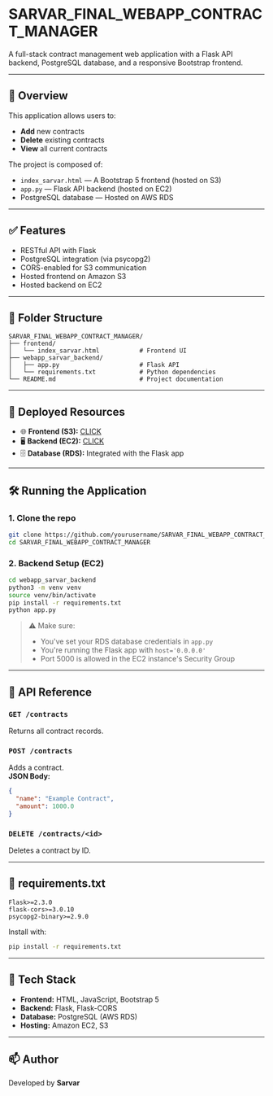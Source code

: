 # SARVAR_FINAL_WEBAPP_CONTRACT_MANAGER

A full-stack contract management web application with a Flask API backend, PostgreSQL database, and a responsive Bootstrap frontend.

---

## 📌 Overview

This application allows users to:

- **Add** new contracts
- **Delete** existing contracts
- **View** all current contracts

The project is composed of:

- `index_sarvar.html` — A Bootstrap 5 frontend (hosted on S3)
- `app.py` — Flask API backend (hosted on EC2)
- PostgreSQL database — Hosted on AWS RDS

---

## ✅ Features

- RESTful API with Flask
- PostgreSQL integration (via psycopg2)
- CORS-enabled for S3 communication
- Hosted frontend on Amazon S3
- Hosted backend on EC2

---

## 📁 Folder Structure

```
SARVAR_FINAL_WEBAPP_CONTRACT_MANAGER/
├── frontend/
│   └── index_sarvar.html           # Frontend UI
├── webapp_sarvar_backend/
│   ├── app.py                      # Flask API
│   └── requirements.txt            # Python dependencies
└── README.md                       # Project documentation
```

---

## 🔗 Deployed Resources

- 🌐 **Frontend (S3):** [CLICK](http://2t-sarvar-final.s3-website.ap-south-1.amazonaws.com/)
- 🖥️ **Backend (EC2):** [CLICK](http://13.232.36.214:5000/contracts)
- 🗄️ **Database (RDS):** Integrated with the Flask app

---

## 🛠️ Running the Application

### 1. Clone the repo

```bash
git clone https://github.com/yourusername/SARVAR_FINAL_WEBAPP_CONTRACT_MANAGER.git
cd SARVAR_FINAL_WEBAPP_CONTRACT_MANAGER
```

### 2. Backend Setup (EC2)

```bash
cd webapp_sarvar_backend
python3 -m venv venv
source venv/bin/activate
pip install -r requirements.txt
python app.py
```

> ⚠️ Make sure:
>
> - You've set your RDS database credentials in `app.py`
> - You're running the Flask app with `host='0.0.0.0'`
> - Port 5000 is allowed in the EC2 instance's Security Group

---

## 🧾 API Reference

### `GET /contracts`

Returns all contract records.

### `POST /contracts`

Adds a contract.  
**JSON Body:**

```json
{
  "name": "Example Contract",
  "amount": 1000.0
}
```

### `DELETE /contracts/<id>`

Deletes a contract by ID.

---

## 📄 requirements.txt

```
Flask>=2.3.0
flask-cors>=3.0.10
psycopg2-binary>=2.9.0
```

Install with:

```bash
pip install -r requirements.txt
```

---

## 🧰 Tech Stack

- **Frontend:** HTML, JavaScript, Bootstrap 5
- **Backend:** Flask, Flask-CORS
- **Database:** PostgreSQL (AWS RDS)
- **Hosting:** Amazon EC2, S3

---

## 📫 Author

Developed by **Sarvar**
